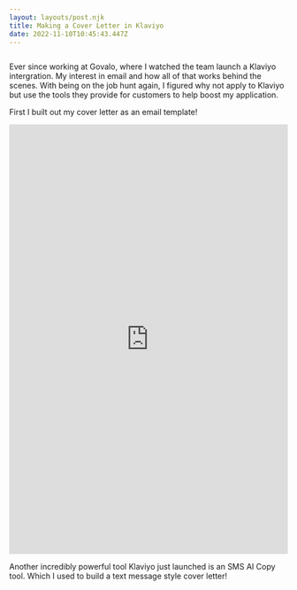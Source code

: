 ```yaml
---
layout: layouts/post.njk
title: Making a Cover Letter in Klaviyo
date: 2022-11-10T10:45:43.447Z
---
```

![]()

E﻿ver since working at Govalo, where I watched the team launch a Klaviyo intergration. My interest in email and how all of that works behind the scenes. With being on the job hunt again, I figured why not apply to Klaviyo but use the tools they provide for customers to help boost my application. 

F﻿irst I built out my cover letter as an email template! 

<iframe height="776.0390625" style="width: 100%;" scrolling="no" title="Klaviyo Cover Letter" src="https://codepen.io/Kingdogdad/embed/eYKgqXb?default-tab=result&theme-id=dark" frameborder="no" loading="lazy" allowtransparency="true" allowfullscreen="true">
  See the Pen <a href="https://codepen.io/Kingdogdad/pen/eYKgqXb">
  Klaviyo Cover Letter</a> by King Dog Dad (<a href="https://codepen.io/Kingdogdad">@Kingdogdad</a>)
  on <a href="https://codepen.io">CodePen</a>.
</iframe>

A﻿nother incredibly powerful tool Klaviyo just launched is an SMS AI Copy tool. Which I used to build a text message style cover letter!